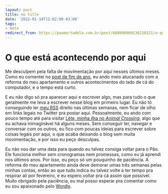 ```yaml
---
layout: post
title: no title
date: '2022-01-14T12:02:00-03:00'
tags:
- meta
redirect_from: https://paomortadela.com.br/post/680890060136120321/o-que-est%C3%A1-acontecendo-por-aqui
---
```

# O que está acontecendo por aqui

Me desculpem pela falta de movimentação por aqui nesses últimos meses. Como eu comentei no [post de fim de ano](https://paomortadela.tumblr.com/post/680886197236695040/), eu ando meio atucanado com a reforma do meu apartamento e outros acontecimentos do lado de cá do computador, e o tempo está curto.

E eu não digo só pra aparecer aqui e escrever algo, mas para tudo o que geralmente me leva a escrever nesse blog em primeiro lugar. Eu não tô conseguindo ler [meu RSS](https://paomortadela.tumblr.com/post/658144368245555200/) direito nas últimas semanas, nem ficar de olho em links legais no Twitter pra postar aqui. Pessoalmente, eu ando com pouco tempo até para visitar [Léte, minha ilha no _Animal Crossing_](https://paomortadela.tumblr.com/post/658069311201722368/), algo que eu achava inimaginável há alguns meses. Sem conseguir ler, navegar e conversar com os outros, eu fico com poucas ideias para escrever sobre coisas legais por aqui, o que acaba deixando o blog sem muita movimentação, e por isso eu peço desculpas.

Eu não vou dar uma data para quando eu talvez consiga voltar para o Pão. Ele funciona melhor sem cronogramas nem promessas, como eu já aprendi nos últimos anos. Por isso, eu peço só um pouquinho de paciência. A reforma do meu apartamento ainda deve demorar umas três semanas pelas minhas contas, então ao que tudo indica eu talvez volte a ter tempo pra respirar ali por fevereiro, e eu espero voltar pra cá assim que possível. Muito obrigado pela paciência, eu mal posso esperar pra comentar como eu sou apaixonado pelo [Wordle](https://www.powerlanguage.co.uk/wordle/).

